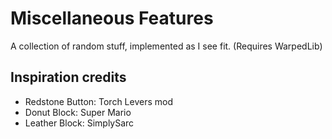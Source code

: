 # Miscellaneous Features
A collection of random stuff, implemented as I see fit. (Requires WarpedLib)

## Inspiration credits
- Redstone Button: Torch Levers mod
- Donut Block: Super Mario
- Leather Block: SimplySarc